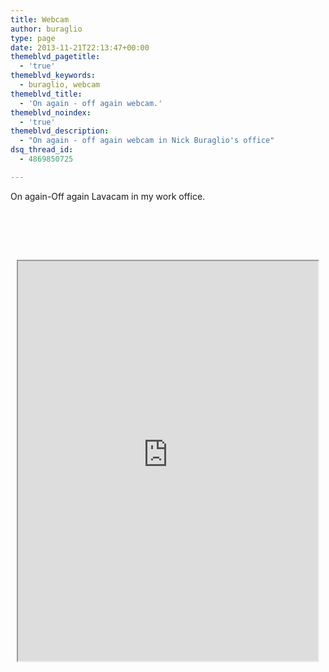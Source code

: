 ```yaml
---
title: Webcam
author: buraglio
type: page
date: 2013-11-21T22:13:47+00:00
themeblvd_pagetitle:
  - 'true'
themeblvd_keywords:
  - buraglio, webcam
themeblvd_title:
  - 'On again - off again webcam.'
themeblvd_noindex:
  - 'true'
themeblvd_description:
  - "On again - off again webcam in Nick Buraglio's office"
dsq_thread_id:
  - 4869850725

---
```

On again-Off again Lavacam in my work office.

&nbsp;

&nbsp;

<center>
  <br /> <iframe src="http://cooler.es.forwardingplane.net:8080/lavacam/stream.html" width="480" height="640" scrolling="no"></iframe>
</center>